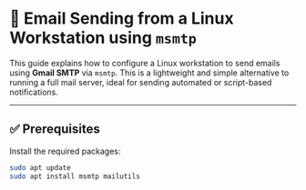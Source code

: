 # 📧 Email Sending from a Linux Workstation using `msmtp`

This guide explains how to configure a Linux workstation to send emails using **Gmail SMTP** via `msmtp`. This is a lightweight and simple alternative to running a full mail server, ideal for sending automated or script-based notifications.

---

## ✅ Prerequisites

Install the required packages:

```bash
sudo apt update
sudo apt install msmtp mailutils
